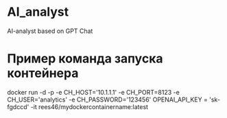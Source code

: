 # AI_analyst
AI-analyst based on GPT Chat

# Пример команда запуска контейнера
docker run -d -p -e СH_HOST='10.1.1.1' -e CH_PORT=8123 -e CH_USER='analytics' -e CH_PASSWORD='123456' OPENAI_API_KEY = 'sk-fgdccd' -it rees46/mydockercontainername:latest
